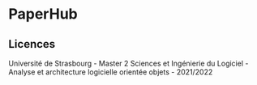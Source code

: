 # PaperHub

## Licences

Université de Strasbourg - Master 2 Sciences et Ingénierie du Logiciel - Analyse et architecture logicielle orientée objets - 2021/2022
